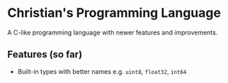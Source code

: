 # Christian's Programming Language
A C-like programming language with newer features and improvements.

## Features (so far)
- Built-in types with better names e.g. ```uint8```, ```float32```, ```int64```
